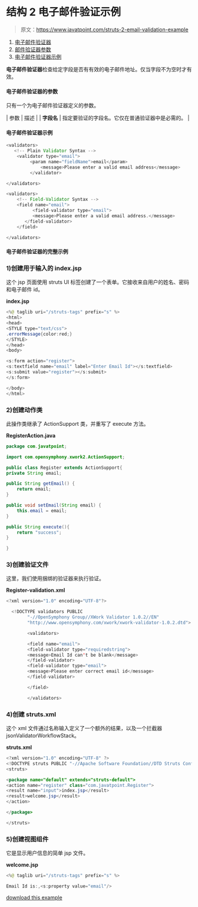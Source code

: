 # 结构 2 电子邮件验证示例

> 原文：<https://www.javatpoint.com/struts-2-email-validation-example>

1.  [电子邮件验证器](#)
2.  [邮件验证器参数](#)
3.  [电子邮件验证器示例](#)

**电子邮件验证器**检查给定字段是否有有效的电子邮件地址。仅当字段不为空时才有效。

#### 电子邮件验证器的参数

只有一个为电子邮件验证器定义的参数。

| 参数 | 描述 |
| **字段名** | 指定要验证的字段名。它仅在普通验证器中是必需的。 |

#### 电子邮件验证器示例

```java
<validators>
   <!-- Plain Validator Syntax -->
	<validator type="email">
	     <param name="fieldName">email</param>
             <message>Please enter a valid email address</message>		
         </validator>

</validators>

```

```java
<validators>
    <!-- Field-Validator Syntax -->
    <field name="email">
    	  <field-validator type="email">
          <message>Please enter a valid email address.</message>		
       </field-validator>
    </field>

</validators>

```

#### 电子邮件验证器的完整示例

### 1)创建用于输入的 index.jsp

这个 jsp 页面使用 struts UI 标签创建了一个表单。它接收来自用户的姓名、密码和电子邮件 id。

**index.jsp**

```java
<%@ taglib uri="/struts-tags" prefix="s" %>
<html>
<head>
<STYLE type="text/css">
.errorMessage{color:red;}
</STYLE>
</head>
<body>

<s:form action="register">
<s:textfield name="email" label="Enter Email Id"></s:textfield>
<s:submit value="register"></s:submit>
</s:form>

</body>
</html>

```

### 2)创建动作类

此操作类继承了 ActionSupport 类，并重写了 execute 方法。

**RegisterAction.java**

```java
package com.javatpoint;

import com.opensymphony.xwork2.ActionSupport;

public class Register extends ActionSupport{
private String email;

public String getEmail() {
	return email;
}

public void setEmail(String email) {
	this.email = email;
}

public String execute(){
	return "success";
}

}

```

### 3)创建验证文件

这里，我们使用捆绑的验证器来执行验证。

**Register-validation.xml**

```java
<?xml version="1.0" encoding="UTF-8"?>

  <!DOCTYPE validators PUBLIC 
  		"-//OpenSymphony Group//XWork Validator 1.0.2//EN" 
  		"http://www.opensymphony.com/xwork/xwork-validator-1.0.2.dtd">

  		<validators>

  		<field name="email">
  		<field-validator type="requiredstring">
  		<message>Email Id can't be blank</message>
  		</field-validator>
  		<field-validator type="email">
  		<message>Please enter correct email id</message>
  		</field-validator>

  		</field>

  		</validators>

```

### 4)创建 struts.xml

这个 xml 文件通过名称输入定义了一个额外的结果，以及一个拦截器 jsonValidatorWorkflowStack。

**struts.xml**

```java
<?xml version="1.0" encoding="UTF-8" ?>
<!DOCTYPE struts PUBLIC "-//Apache Software Foundation//DTD Struts Configuration 2.1//EN" "http://struts.apache.org/dtds/struts-2.1.dtd">
<struts>

<package name="default" extends="struts-default">
<action name="register" class="com.javatpoint.Register">
<result name="input">index.jsp</result>
<result>welcome.jsp</result>
</action>

</package>

</struts>    

```

### 5)创建视图组件

它是显示用户信息的简单 jsp 文件。

**welcome.jsp**

```java
<%@ taglib uri="/struts-tags" prefix="s" %>

Email Id is:,<s:property value="email"/>

```

[download this example](https://static.javatpoint.com/src/st/ajaxvalidation.zip)